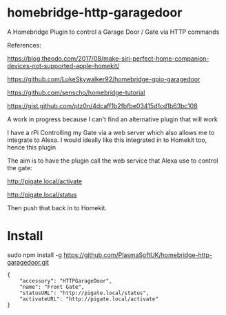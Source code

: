 # homebridge-http-garagedoor
A Homebridge Plugin to control a Garage Door / Gate via HTTP commands

References:

  https://blog.theodo.com/2017/08/make-siri-perfect-home-companion-devices-not-supported-apple-homekit/
  
  https://github.com/LukeSkywalker92/homebridge-gpio-garagedoor
  
  https://github.com/senscho/homebridge-tutorial

  https://gist.github.com/ptz0n/4dcaff1b2fbfbe03415d1cd1b63bc108


A work in progress because I can't find an alternative plugin that will work

I have a rPi Controlling my Gate via a web server which also allows me to integrate to Alexa.
I would ideally like this integrated in to Homekit too, hence this plugin

The aim is to have the plugin call the web service that Alexa use to control the gate:

http://pigate.local/activate

http://pigate.local/status

Then push that back in to Homekit.



# Install

sudo npm install -g https://github.com/PlasmaSoftUK/homebridge-http-garagedoor.git

```
{
    "accessory": "HTTPGarageDoor",
    "name": "Front Gate",
    "statusURL": "http://pigate.local/status",
    "activateURL": "http://pigate.local/activate"
}
```

